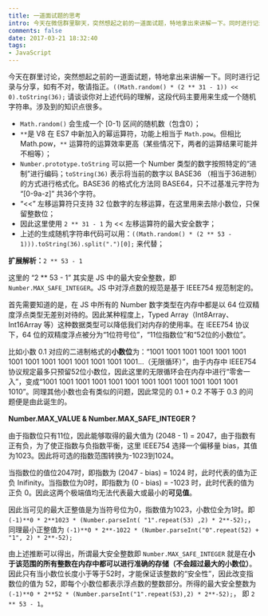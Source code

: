 ```yaml
---
title: 一道面试题的思考
intro: 今天在微信群里聊天，突然想起之前的一道面试题，特地拿出来讲解一下。同时进行记录与分享，如有不对，敬请指正。“((Math.random() * (2 ** 31 - 1)) << 0).toString(36);” 请谈谈你对上述代码的理解，这段代码主要用来生成一个随机字符串。涉及到的知识点很多。
comments: false
date: 2017-03-21 18:32:40
tags:
- JavaScript
---
```


今天在群里讨论，突然想起之前的一道面试题，特地拿出来讲解一下。同时进行记录与分享，如有不对，敬请指正。`((Math.random() * (2 ** 31 - 1)) << 0).toString(36);` 请谈谈你对上述代码的理解，这段代码主要用来生成一个随机字符串。涉及到的知识点很多。

* `Math.random()` 会生成一个 [0-1) 区间的随机数（包含0）；
* `**`是 V8 在 ES7 中新加入的幂运算符，功能上相当于 `Math.pow`。但相比 Math.pow，`**` 运算符的运算效率更高（某些情况下，两者的运算结果可能并不相等）；
* `Number.prototype.toString` 可以把一个 Number 类型的数字按照特定的“进制”进行编码；`toString(36)` 表示将当前的数字以 BASE36 （相当于36进制）的方式进行格式化。BASE36 的格式化方法同 BASE64，只不过基准元字符为 “[0-9a-z]” 共36个字符。
* “<<” 左移运算符只支持 32 位数字的左移运算，在这里用来去除小数位，只保留整数位；
* 因此这里使用 `2 ** 31 - 1` 为 << 左移运算符的最大安全数字；
* 上述的生成随机字符串代码可以用：`((Math.random() * (2 ** 53 - 1))).toString(36).split(".")[0];` 来代替；

 
**扩展解析：**`2 ** 53 - 1`

这里的 “2 ** 53 - 1” 其实是 JS 中的最大安全整数，即 `Number.MAX_SAFE_INTEGER`。JS 中对浮点数的规范是基于 IEEE754 规范制定的。

首先需要知道的是，在 JS 中所有的 Number 数字类型在内存中都是以 64 位双精度浮点类型无差别对待的。因此某种程度上，Typed Array（Int8Array、Int16Array 等）这种数据类型可以降低我们对内存的使用率。在 IEEE754 协议下，64 位的双精度浮点被分为“1位符号位”，“11位指数位”和“52位的小数位”。

比如小数 0.1 对应的二进制格式的**小数位**为：“1001 1001 1001 1001 1001 1001 1001 1001 1001 1001 1001 1001 1001 1001...（无限循环）”，由于内存中 IEEE754 协议规定最多只预留52位小数位，因此这里的无限循环会在内存中进行“零舍一入”，变成“1001 1001 1001 1001 1001 1001 1001 1001 1001 1001 1001 1001 1010”。同理其他小数也会有类似的问题，因此常见的 0.1 + 0.2 不等于 0.3 的问题便是由此诞生的。

**Number.MAX_VALUE & Number.MAX_SAFE_INTEGER？**

由于指数位只有11位，因此能够取得的最大值为 (2048 - 1) = 2047，由于指数有正有负，为了使正指数与负指数平衡，这里 IEEE754 选择一个偏移量 bias，其值为1023。因此将可选的指数范围转换为-1023到1024。

当指数位的值位2047时，即指数为 (2047 - bias) = 1024 时，此时代表的值为正负 Inifinity。当指数位为0时，即指数为 (0 - bias) = -1023 时，此时代表的值为正负 0。因此这两个极端值均无法代表最大或最小的**可见值**。

因此当可见的最大正整值是为当符号位为0，指数值为1023，小数位全为1时。即 `(-1)**0 * 2**1023 * (Number.parseInt( "1".repeat(53) ,2) * 2**-52);`， 同理最小正整值为 `(-1)**0 * 2**-1022 * (Number.parseInt("0".repeat(52) + "1", 2) * 2**-52);`

由上述推断可以得出，所谓最大安全整数即 `Number.MAX_SAFE_INTEGER` 就是在**小于该范围的所有整数在内存中都可以进行准确的存储（不会超过最大的小数位）**。因此只有当小数位长度小于等于52时，才能保证该整数的“安全性”，因此改变指数位的值为 52，即每个小数位都表示浮点数的整数部分。所得的最大安全整数为 `(-1)**0 * 2**52 * (Number.parseInt("1".repeat(53),2) * 2**-52);`， 即 `2 ** 53 - 1`。


